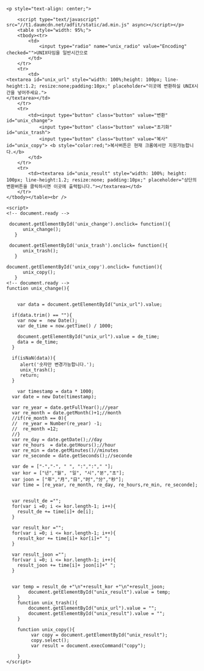 	<p style="text-align: center;">

		<script type="text/javascript" src="//t1.daumcdn.net/adfit/static/ad.min.js" async></script></p>			
		<table style="width: 95%;">
		<tbody><tr>
			<td>
				<input type="radio" name="unix_radio" value="Encoding" checked="">UNIX타임을 일반시간으로
			</td>
		</tr>
		<tr>
			<td>
 	<textarea id="unix_url" style="width: 100%;height: 100px; line-height:1.2; resize:none;padding:10px;" placeholder="이곳에 변환하실 UNIX시간을 넣어주세요.">
	</textarea></td>
		</tr>
		<tr>
			<td><input type="button" class="button" value="변환" id="unix_change">
			    <input type="button" class="button" value="초기화" id="unix_trash">
			    <input type="button" class="button" value="복사" id="unix_copy"> <b style="color:red;">복사버튼은 현재 크롬에서만 지원가능합니다.</b>
			</td>
		</tr>
		<tr>
			<td><textarea id="unix_result" style="width: 100%; height: 100px; line-height:1.2; resize:none; padding:10px;" placeholder="상단의 변환버튼을 클릭하시면 이곳에 출력됩니다."></textarea></td>
		</tr>
	</tbody></table><br />

	<script>
	<!-- document.ready -->

	 document.getElementById('unix_change').onclick= function(){
	      unix_change();
	   }

	 document.getElementById('unix_trash').onclick= function(){
	      unix_trash();
	   }

	document.getElementById('unix_copy').onclick= function(){
	      unix_copy();
	   }
	<!-- document.ready -->
	function unix_change(){


		var data = document.getElementById("unix_url").value;

	  if(data.trim() == ""){
	    var now =  new Date();
	    var de_time = now.getTime() / 1000;

	    document.getElementById("unix_url").value = de_time;
	    data = de_time;
	  }

	  if(isNaN(data)){
	     alert('숫자만 변경가능합니다.');
	     unix_trash();
	     return;
	  }

		var timestamp = data * 1000;
	  var date = new Date(timestamp);

	  var re_year = date.getFullYear();//year
	  var re_month = date.getMonth()+1;//month
	  //if(re_month == 0){
	  //  re_year = Number(re_year) -1;
	  //  re_month =12;
	  //}
	  var re_day = date.getDate();//day
	  var re_hours  = date.getHours();//hour
	  var re_min = date.getMinutes()//minutes
	  var re_seconde = date.getSeconds();//seconde

	  var de = ["-","-", " ", ":",":"," "];
	  var kor = ["년","월", "일", "시","분","초"];
	  var joon = ["年","月","日","时","分","秒"];
	  var time = [re_year, re_month, re_day, re_hours,re_min, re_seconde];


	  var result_de ="";
	  for(var i =0; i <= kor.length-1; i++){
	    result_de += time[i]+ de[i];
	  }

	  var result_kor ="";
	  for(var i =0; i <= kor.length-1; i++){
	    result_kor += time[i]+ kor[i]+" ";
	  }

	  var result_joon ="";
	  for(var i =0; i <= kor.length-1; i++){
	    result_joon += time[i]+ joon[i]+" ";
	  }


	  var temp = result_de +"\n"+result_kor +"\n"+result_joon;
			document.getElementById("unix_result").value = temp;
		}
		function unix_trash(){
			document.getElementById("unix_url").value = "";
			document.getElementById("unix_result").value = "";
		}

		function unix_copy(){
			 var copy = document.getElementById("unix_result");
			 copy.select();
			 var result = document.execCommand("copy");

		}
	</script>
